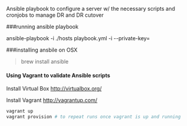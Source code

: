 Ansible playbook to configure a server w/ the necessary scripts and cronjobs to manage DR and DR cutover

###running ansible playbook

ansible-playbook -i ./hosts playbook.yml -i --private-key=<path to dr-ops.pem file>


###installing ansbile on OSX

> brew install ansible


#### Using Vagrant to validate Ansible scripts

Install Virtual Box http://virtualbox.org/

Install Vagrant http://vagrantup.com/

```bash
vagrant up
vagrant provision # to repeat runs once vagrant is up and running
```